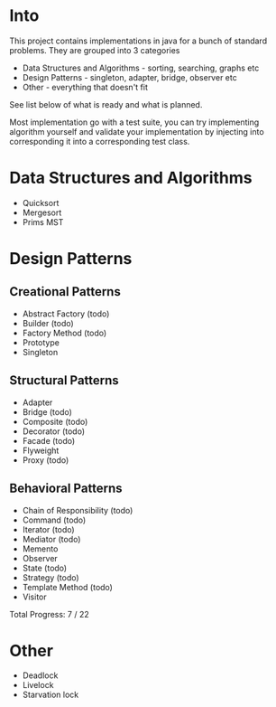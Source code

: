 # Into

This project contains implementations in java for a bunch of standard problems.
They are grouped into 3 categories
* Data Structures and Algorithms - sorting, searching, graphs etc
* Design Patterns - singleton, adapter, bridge, observer etc
* Other - everything that doesn't fit

See list below of what is ready and what is planned.

Most implementation go with a test suite, you can try implementing algorithm yourself 
and validate your implementation by injecting into corresponding it into a corresponding test class.


# Data Structures and Algorithms

* Quicksort
* Mergesort
* Prims MST

# Design Patterns

## Creational Patterns
* Abstract Factory (todo)
* Builder (todo)
* Factory Method (todo)
* Prototype
* Singleton

## Structural Patterns
* Adapter
* Bridge (todo)
* Composite (todo)
* Decorator (todo)
* Facade (todo)
* Flyweight
* Proxy (todo)

## Behavioral Patterns
* Chain of Responsibility (todo)
* Command  (todo)
* Iterator (todo)
* Mediator (todo)
* Memento 
* Observer
* State (todo)
* Strategy (todo)
* Template Method (todo)
* Visitor

Total Progress: 7 / 22

# Other

* Deadlock
* Livelock
* Starvation lock
